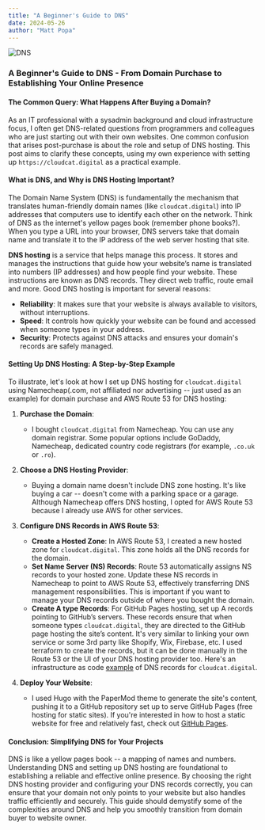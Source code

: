 ```yaml
---
title: "A Beginner's Guide to DNS"
date: 2024-05-26
author: "Matt Popa"
---
```


![DNS](/images/dns2.jpg)

### A Beginner's Guide to DNS - From Domain Purchase to Establishing Your Online Presence

#### The Common Query: What Happens After Buying a Domain?

As an IT professional with a sysadmin background and cloud infrastructure focus, I often get DNS-related
questions from programmers and colleagues who are just starting out with their own websites.
One common confusion that arises post-purchase is about the role and setup of DNS hosting. This post 
aims to clarify these concepts, using my own experience with setting up `https://cloudcat.digital` 
as a practical example.

#### What is DNS, and Why is DNS Hosting Important?

The Domain Name System (DNS) is fundamentally the mechanism that translates human-friendly domain
names (like `cloudcat.digital`) into IP addresses that computers use to identify each other on the 
network. Think of DNS as the internet's yellow pages book (remember phone books?). When you type a 
URL into your browser, DNS servers take that domain name and translate it to the IP address of the 
web server hosting that site.

**DNS hosting** is a service that helps manage this process. It stores and manages the instructions 
that guide how your website’s name is translated into numbers (IP addresses) and how people find your 
website. These instructions are known as DNS records. They direct web traffic, route email and more. 
Good DNS hosting is important for several reasons: 

- **Reliability**: It makes sure that your website is always available to visitors, without interruptions.
- **Speed**: It controls how quickly your website can be found and accessed when someone types in your address.
- **Security**: Protects against DNS attacks and ensures your domain's records are safely managed.

#### Setting Up DNS Hosting: A Step-by-Step Example

To illustrate, let's look at how I set up DNS hosting for `cloudcat.digital` using Namecheap(.com,
not affiliated nor advertising -- just used as an example) for domain purchase and AWS Route 53 for 
DNS hosting:

1. **Purchase the Domain**:
    - I bought `cloudcat.digital` from Namecheap. You can use any domain registrar. Some popular
options include GoDaddy, Namecheap, dedicated country code registrars (for example, `.co.uk` or `.ro`).

2. **Choose a DNS Hosting Provider**:
    - Buying a domain name doesn't include DNS zone hosting. It's like buying a car -- doesn't come
with a parking space or a garage. Although Namecheap offers DNS hosting, I opted for AWS Route 53
because I already use AWS for other services.

3. **Configure DNS Records in AWS Route 53**:
    - **Create a Hosted Zone**: In AWS Route 53, I created a new hosted zone for `cloudcat.digital`. 
This zone holds all the DNS records for the domain.
    - **Set Name Server (NS) Records**: Route 53 automatically assigns NS records to your hosted zone. 
Update these NS records in Namecheap to point to AWS Route 53, effectively transferring DNS management
responsibilities. This is important if you want to manage your DNS records outside of where you bought
the domain.
    - **Create A type Records**: For GitHub Pages hosting, set up A records pointing to GitHub’s servers. 
These records ensure that when someone types `cloudcat.digital`, they are directed to the GitHub page 
hosting the site’s content. It's very similar to linking your own service or some 3rd party like Shopify,
Wix, Firebase, etc. I used terraform to create the records, but it can be done manually in the Route 53
or the UI of your DNS hosting provider too. Here's an infrastructure as code [example](https://github.com/mattpopa/cloudcat_infra/blob/main/cloudcat.tf)
of DNS records for `cloudcat.digital`.

4. **Deploy Your Website**:
    - I used Hugo with the PaperMod theme to generate the site's content, pushing it to a GitHub repository
set up to serve GitHub Pages (free hosting for static sites). If you're interested in how to host a 
static website for free and relatively fast, check out [GitHub Pages](https://pages.github.com/).

#### Conclusion: Simplifying DNS for Your Projects

DNS is like a yellow pages book -- a mapping of names and numbers. Understanding DNS and setting up 
DNS hosting are foundational to establishing a reliable and effective online presence. By choosing the 
right DNS hosting provider and configuring your DNS records correctly, you can ensure that your domain 
not only points to your website but also handles traffic efficiently and securely. This guide should 
demystify some of the complexities around DNS and help you smoothly transition from domain buyer to 
website owner.
